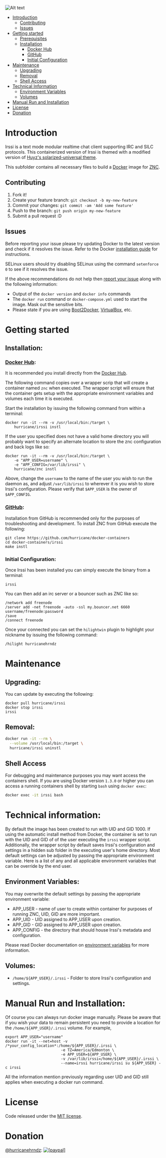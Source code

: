 ![Alt text](http://i.imgur.com/ir3vAxL.png "")

- [Introduction](#introduction)
  - [Contributing](#contributing)
  - [Issues](#issues)
- [Getting started](#getting-started)
  - [Prerequisites](#prerequisites)
  - [Installation](#installation)
    - [Docker Hub](#docker-hub)
    - [GitHub](#github)
    - [Initial Configuration](#initial-configuration)
- [Maintenance](#maintenance)
  - [Upgrading](#upgrading)
  - [Removal](#removal)
  - [Shell Access](#shell-access)
- [Technical Information](#technical-information)
  - [Environment Variables](#environment-variables)
  - [Volumes](#volumes)
- [Manual Run and Installation](#manual-run-and-installation)
- [License](#license)
- [Donation](#donation)


# Introduction

Irssi is a text mode modular realtime chat client supporting IRC and SILC
protocols. This containerized version of Irssi is themed with a modified
version of [Huyz's solarized-universal theme](https://github.com/huyz/irssi-colors-solarized).

This subfolder contains all necessary files to build a [Docker](https://www.docker.com/) image for [ZNC](https://irssi.org).

## Contributing

1. Fork it!
2. Create your feature branch: `git checkout -b my-new-feature`
3. Commit your changes: `git commit -am 'Add some feature'`
4. Push to the branch: `git push origin my-new-feature`
5. Submit a pull request :D

## Issues

Before reporting your issue please try updating Docker to the latest version
and check if it resolves the issue. Refer to the Docker [installation guide](https://docs.docker.com/installation) for instructions.

SELinux users should try disabling SELinux using the command `setenforce 0` to see if it resolves the issue.

If the above recommendations do not help then [report your issue](../../issues/new) along with the following information:

- Output of the `docker version` and `docker info` commands
- The `docker run` command or `docker-compose.yml` used to start the image. Mask out the sensitive bits.
- Please state if you are using [Boot2Docker](http://www.boot2docker.io), [VirtualBox](https://www.virtualbox.org), etc.


# Getting started

## Installation:

### [Docker Hub](https://hub.docker.com/r/hurricane/irssi/):
It is recommended you install directly from the [Docker Hub](https://hub.docker.com/r/hurricane/irssi/).

The following command copies over a wrapper scrip that will create a container
named `znc` when executed. The wrapper script will ensure that the
container gets setup with the appropriate environment variables and volumes
each time it is executed.

Start the installation by issuing the following command from within a terminal:
```
docker run -it --rm -v /usr/local/bin:/target \
    hurricane/irssi instl
```

If the user you specified does not have a valid home directory you will
probably want to specify an alternate location to store the znc
configuration and back logs like so:
```
docker run -it --rm -v /usr/local/bin:/target \
    -e "APP_USER=username" \
    -e "APP_CONFIG=/var/lib/irssi" \
    hurricane/znc instl
```
Above, change the `username` to the name of the user you wish to run the daemon
as, and adjust `/var/lib/irssi` to wherever it is you wish to store Irssi's
configuration. Please verify that `$APP_USER` is the owner of `$APP_CONFIG`.

### [GitHub](https://github.com/hurricane/docker-containers/irssi):
Installation from GitHub is recommended only for the purposes of
troubleshooting and development. To install ZNC from GitHub execute the
following:
```
git clone https://github.com/hurricane/docker-containers
cd docker-containers/irssi
make instl
```

### Initial Configuration:

Once Irssi has been installed you can simply execute the binary from a terminal:
```
irssi
```

You can then add an irc server or a bouncer such as ZNC like so:
```
/network add freenode
/server add -net freenode -auto -ssl my.bouncer.net 6660 username/freenode:password
/save
/connect freenode
```

Once your connected you can set the `hilightwin` plugin to highlight your
nickname by issuing the following command:
```
/hilight hurricanehrndz
```

# Maintenance

## Upgrading:

You can update by executing the following:
```
docker pull hurricane/irssi
docker stop irssi
irssi
```
## Removal:

```bash
docker run -it --rm \
  --volume /usr/local/bin:/target \
  hurricane/irssi uninstl
```

## Shell Access

For debugging and maintenance purposes you may want access the containers
shell. If you are using Docker version `1.3.0` or higher you can access
a running containers shell by starting `bash` using `docker exec`:

```bash
docker exec -it irssi bash
```


# Technical information:

By default the image has been created to run with UID and GID 1000. If using
the automatic install method from Docker, the container is set to run with the
UID and GID of of the user executing the `irssi` wrapper script.  Additionally,
the wrapper script by default saves Irssi's configuration and settings in
a hidden sub folder in the executing user's home directory. Most default
settings can be adjusted by passing the appropriate environment variable. Here
is a list of any and all applicable environment variables that can be override
by the end user.

## Environment Variables:

You may overwrite the default settings by passing the appropriate environment variable:
* APP_USER   - name of user to create within container for purposes of running ZNC, UID, GID are more important.
* APP_UID    - UID assigned to APP_USER upon creation.
* APP_GID    - GID assigned to APP_USER upon creation.
* APP_CONFIG - the directory that should house Irssi's metadata and configuration.

Please read Docker documentation on [environment variables](https://docs.docker.com/engine/reference/run/#env-environment-variables) for more information.

## Volumes:

* `/home/${APP_USER}/.irssi`  - Folder to store Irssi's configuration and settings.


# Manual Run and Installation:

Of course you can always run docker image manually. Please be aware that if you
wish your data to remain persistent you need to provide a location for the
`/home/${APP_USER}/.irssi` volume. For example,
```
export APP_USER="username"
docker run -it --net=host -v /*your_config_location*:/home/${APP_USER}/.irssi \
                         -e TZ=America/Edmonton \
                         -e APP_USER=${APP_USER} \
                         -v /var/lib/irssi=/home/${APP_USER}/.irssi \
                         --name=irssi hurricane/irssi su ${APP_USER} -c irssi
```
All the information mention previously regarding user UID and GID still applies
when executing a docker run command.


# License

Code released under the [MIT license](./LICENSE).


# Donation

[@hurricanehrndz](https://github.com/hurricanehrndz): <a href="https://www.paypal.com/cgi-bin/webscr?cmd=_s-xclick&hosted_button_id=74S5RK533DD6C"><img src="https://www.paypalobjects.com/en_US/i/btn/btn_donate_LG.gif" alt="[paypal]" /></a>
